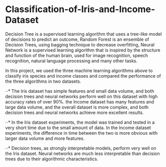 # Classification-of-Iris-and-Income-Dataset

Decision Tree is a supervised learning algorithm that uses a tree-like model of decisions to predict an outcome, Random Forest is an ensemble of Decision Trees, using bagging technique to decrease overfitting, Neural Network is a supervised learning algorithm that is inspired by the structure and function of the human brain, used for image recognition, speech recognition, natural language processing and many other tasks.

In this project, we used the three machine learning algorithms above to classify iris species and income classes and compared the performance of the three algorithms in two datasets.

⋅⋅* The Iris dataset has simple features and small data volume, and both decision trees and neural networks perform well on this dataset with high accuracy rates of over 90%. the Income dataset has many features and large data volume, and the overall dataset is more complex, and both decision trees and neural networks achieve more excellent results.

⋅⋅* In the Iris dataset experiments, the model was trained and tested in a very short time due to the small amount of data. In the Income dataset experiments, the difference in time between the two is more obvious with larger data volume and more features.

⋅⋅* Decision trees, as strongly interpretable models, perform very well on the Iris dataset. Neural networks are much less interpretable than decision trees due to their algorithmic characteristics.
